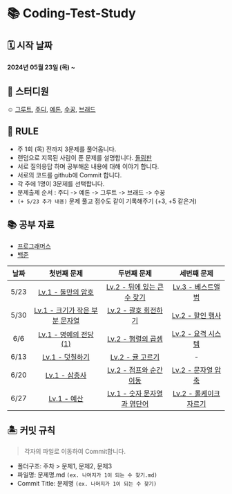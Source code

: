 # 📚 Coding-Test-Study 

## 🗓 시작 날짜
#### 2024년 05월 23일 (목) ~

## 👥 스터디원
☺️ [그루트](https://github.com/Groot-94), [주디](https://github.com/Judy-999), [예톤](https://github.com/yeeton37), [수꿍](https://github.com/Jeon-Minsu), [브래드](https://github.com/bradheo65)

## 🐳 RULE
- 주 1회 (목) 전까지 3문제를 풀어옵니다.
- 랜덤으로 지목된 사람이 푼 문제를 설명합니다. [돌림판](https://chromewebstore.google.com/detail/%EB%8F%8C%EB%A0%A4%EB%8F%8C%EB%A0%A4-%EB%8F%8C%EB%A6%BC%ED%8C%90/cbhdjmlgamciejnfglfejgbgmjdddckh?hl=ko)
- 서로 질의응답 하며 공부해온 내용에 대해 이야기 합니다.
- 서로의 코드를 github에 Commit 합니다.
- 각 주에 1명이 3문제를 선택합니다.
- 문제출제 순서 : 주디 -> 예톤 -> 그루트 -> 브래드 -> 수꿍
- `(+ 5/23 추가 내용)` 문제 풀고 점수도 같이 기록해주기 (+3, +5 같은거)

  
## 📚 공부 자료 
- [프로그래머스](https://programmers.co.kr/)
- [백준](https://www.acmicpc.net/)

| 날짜  | 첫번째 문제 | 두번째 문제 | 세번째 문제| 
|:-------:|:-----------:|:-------:|:-----------:|
|5/23|[Lv.1 - 둘만의 암호](https://school.programmers.co.kr/learn/courses/30/lessons/155652)| [Lv.2 - 뒤에 있는 큰 수 찾기](https://school.programmers.co.kr/learn/courses/30/lessons/154539) | [Lv.3 - 베스트앨범](https://school.programmers.co.kr/learn/courses/30/lessons/42579)|
|5/30|[Lv.1 - 크기가 작은 부분 문자열](https://school.programmers.co.kr/learn/courses/30/lessons/147355)| [Lv.2 - 괄호 회전하기](https://school.programmers.co.kr/learn/courses/30/lessons/76502) | [Lv.2 - 할인 행사](https://school.programmers.co.kr/learn/courses/30/lessons/131127)|
|6/6|[Lv.1 - 명예의 전당 (1)](https://school.programmers.co.kr/learn/courses/30/lessons/138477)| [Lv.2 - 행렬의 곱셈](https://school.programmers.co.kr/learn/courses/30/lessons/12949) | [Lv.2 - 요격 시스템](https://school.programmers.co.kr/learn/courses/30/lessons/181188) |
|6/13|[Lv.1 - 덧칠하기](https://school.programmers.co.kr/learn/courses/30/lessons/161989)| [Lv.2 - 귤 고르기](https://school.programmers.co.kr/learn/courses/30/lessons/138476) | - |
|6/20|[Lv.1 - 삼총사](https://school.programmers.co.kr/learn/courses/30/lessons/131705)| [Lv.2 - 점프와 순간 이동](https://school.programmers.co.kr/learn/courses/30/lessons/12980) | [Lv.2 - 문자열 압축](https://school.programmers.co.kr/learn/courses/30/lessons/60057) |
|6/27|[Lv.1 - 예산](https://school.programmers.co.kr/learn/courses/30/lessons/12982)| [Lv.1 - 숫자 문자열과 영단어](https://school.programmers.co.kr/learn/courses/30/lessons/81301) | [Lv.2 - 롤케이크 자르기](https://school.programmers.co.kr/learn/courses/30/lessons/132265) |

## 🏝 커밋 규칙

> 각자의 파일로 이동하여 Commit합니다.

- 폴더구조: 주차 > 문제1, 문제2, 문제3
- 파일명: 문제명.md `(ex. 나머지가 1이 되는 수 찾기.md)`
- Commit Title: 문제명 `(ex. 나머지가 1이 되는 수 찾기)`
